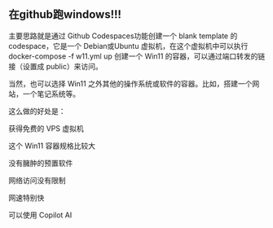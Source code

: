 ## 在github跑windows!!!

主要思路就是通过 Github Codespaces功能创建一个 blank template 的 codespace，它是一个 Debian或Ubuntu 虚拟机，在这个虚拟机中可以执行 docker-compose -f w11.yml up 创建一个 Win11 的容器，可以通过端口转发的链接（设置成 public）来访问。

当然，也可以选择 Win11 之外其他的操作系统或软件的容器。比如，搭建一个网站，一个笔记系统等。

这么做的好处是：

获得免费的 VPS 虚拟机

这个 Win11  容器规格比较大

没有臃肿的预置软件

网络访问没有限制

网速特别快

可以使用 Copilot AI

